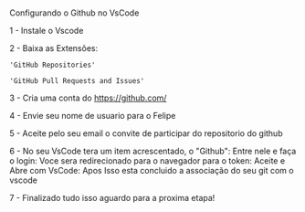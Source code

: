 ###

Configurando o Github no VsCode

1 - Instale o Vscode

2 - Baixa as Extensões:

    'GitHub Repositories'
    
    'GitHub Pull Requests and Issues'

3 - Cria uma conta do https://github.com/

4 - Envie seu nome de usuario para o Felipe

5 - Aceite pelo seu email o convite de participar do repositorio do github

6 - No seu VsCode tera um item acrescentado, o "Github":
    Entre nele e faça o login:
    Voce sera redirecionado para o navegador para o token:
    Aceite e Abre com VsCode:
    Apos Isso esta concluido a associação do seu git com o vscode

7 - Finalizado tudo isso aguardo para a proxima etapa!


